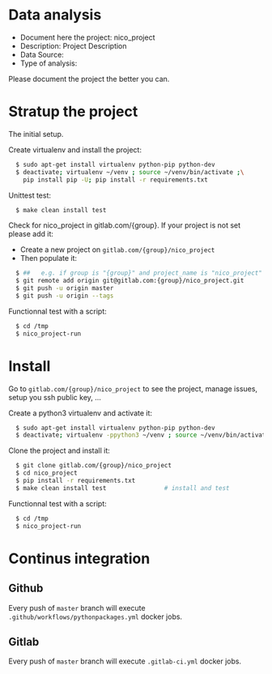 # Data analysis
- Document here the project: nico_project
- Description: Project Description
- Data Source:
- Type of analysis:

Please document the project the better you can.

# Stratup the project

The initial setup.

Create virtualenv and install the project:
```bash
  $ sudo apt-get install virtualenv python-pip python-dev
  $ deactivate; virtualenv ~/venv ; source ~/venv/bin/activate ;\
    pip install pip -U; pip install -r requirements.txt
```

Unittest test:
```bash
  $ make clean install test
```

Check for nico_project in gitlab.com/{group}.
If your project is not set please add it:

- Create a new project on `gitlab.com/{group}/nico_project`
- Then populate it:

```bash
  $ ##   e.g. if group is "{group}" and project_name is "nico_project"
  $ git remote add origin git@gitlab.com:{group}/nico_project.git
  $ git push -u origin master
  $ git push -u origin --tags
```

Functionnal test with a script:
```bash
  $ cd /tmp
  $ nico_project-run
```
# Install
Go to `gitlab.com/{group}/nico_project` to see the project, manage issues,
setup you ssh public key, ...

Create a python3 virtualenv and activate it:
```bash
  $ sudo apt-get install virtualenv python-pip python-dev
  $ deactivate; virtualenv -ppython3 ~/venv ; source ~/venv/bin/activate
```

Clone the project and install it:
```bash
  $ git clone gitlab.com/{group}/nico_project
  $ cd nico_project
  $ pip install -r requirements.txt
  $ make clean install test                # install and test
```
Functionnal test with a script:
```bash
  $ cd /tmp
  $ nico_project-run
``` 

# Continus integration
## Github 
Every push of `master` branch will execute `.github/workflows/pythonpackages.yml` docker jobs.
## Gitlab
Every push of `master` branch will execute `.gitlab-ci.yml` docker jobs.
